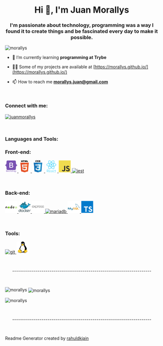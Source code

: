 <h1 align="center">Hi 👋, I'm Juan Morallys</h1>
<h3 align="center">I'm passionate about technology, programming was a way I found it to create things and be fascinated every day to make it possible.</h3>

<p align="left"> <img src="https://komarev.com/ghpvc/?username=morallys&label=Profile%20views&color=0eb493&style=plastic" alt="morallys" /> </p>

- 🌱 I’m currently learning **programming at Trybe**

- 👨‍💻 Some of my projects are available at [https://morallys.github.io/](https://morallys.github.io/)

- 📫 How to reach me **morallys.juan@gmail.com**

&nbsp;

<h3 align="left">Connect with me:</h3>
<p align="left">
<a href="https://linkedin.com/in/juanmorallys" target="blank"><img align="center" src="https://raw.githubusercontent.com/rahuldkjain/github-profile-readme-generator/master/src/images/icons/Social/linked-in-alt.svg" alt="juanmorallys" height="30" width="40" /></a>

</p>

&nbsp;

<h3 align="left">Languages and Tools:</h3>

<h3 align="left">Front-end:</h3>

<p align="left"> <a href="https://getbootstrap.com" target="_blank" rel="noreferrer"> <img src="https://raw.githubusercontent.com/devicons/devicon/master/icons/bootstrap/bootstrap-plain-wordmark.svg" alt="bootstrap" width="40" height="40"/> </a> <a href="https://www.w3.org/html/" target="_blank" rel="noreferrer"> <img src="https://raw.githubusercontent.com/devicons/devicon/master/icons/html5/html5-original-wordmark.svg" alt="html5" width="40" height="40"/> </a> <a href="https://www.w3schools.com/css/" target="_blank" rel="noreferrer"> <img src="https://raw.githubusercontent.com/devicons/devicon/master/icons/css3/css3-original-wordmark.svg" alt="css3" width="40" height="40"/> </a> <a href="https://reactjs.org/" target="_blank" rel="noreferrer"> <img src="https://raw.githubusercontent.com/devicons/devicon/master/icons/react/react-original-wordmark.svg" alt="react" width="40" height="40"/> </a> <a href="https://developer.mozilla.org/en-US/docs/Web/JavaScript" target="_blank" rel="noreferrer"> <img src="https://raw.githubusercontent.com/devicons/devicon/master/icons/javascript/javascript-original.svg" alt="javascript" width="40" height="40"/> </a> <a href="https://jestjs.io" target="_blank" rel="noreferrer"> <img src="https://www.vectorlogo.zone/logos/jestjsio/jestjsio-icon.svg" alt="jest" width="40" height="40"/> </a> </p> 

&nbsp;

<h3 align="left">Back-end:</h3>

<p align="left"> <a href="https://nodejs.org" target="_blank" rel="noreferrer"> <img src="https://raw.githubusercontent.com/devicons/devicon/master/icons/nodejs/nodejs-original-wordmark.svg" alt="nodejs" width="40" height="40"/> </a> <a href="https://www.docker.com/" target="_blank" rel="noreferrer"> <img src="https://raw.githubusercontent.com/devicons/devicon/master/icons/docker/docker-original-wordmark.svg" alt="docker" width="40" height="40"/> </a> <a href="https://expressjs.com" target="_blank" rel="noreferrer"> <img src="https://raw.githubusercontent.com/devicons/devicon/master/icons/express/express-original-wordmark.svg" alt="express" width="40" height="40"/> </a> <a href="https://mariadb.org/" target="_blank" rel="noreferrer"> <img src="https://www.vectorlogo.zone/logos/mariadb/mariadb-icon.svg" alt="mariadb" width="40" height="40"/> </a> <a href="https://www.mysql.com/" target="_blank" rel="noreferrer"> <img src="https://raw.githubusercontent.com/devicons/devicon/master/icons/mysql/mysql-original-wordmark.svg" alt="mysql" width="40" height="40"/> </a> <a href="https://www.typescriptlang.org/" target="_blank" rel="noreferrer"> <img src="https://raw.githubusercontent.com/devicons/devicon/master/icons/typescript/typescript-original.svg" alt="typescript" width="40" height="40"/> </a> </p>

&nbsp;

<h3 align="left">Tools:</h3>

<a href="https://git-scm.com/" target="_blank" rel="noreferrer"> <img src="https://www.vectorlogo.zone/logos/git-scm/git-scm-icon.svg" alt="git" width="40" height="40"/> </a> <a href="https://www.linux.org/" target="_blank" rel="noreferrer"> <img src="https://raw.githubusercontent.com/devicons/devicon/master/icons/linux/linux-original.svg" alt="linux" width="40" height="40"/> </a>

&nbsp;

<p align="center">-----------------------------------------------------------------------</p>

&nbsp;

<p><img align="left" src="https://github-readme-stats.vercel.app/api/top-langs?username=morallys&show_icons=true&theme=dark&hide_border=true&locale=en&layout=compact" alt="morallys" /></p>

<p>&nbsp;<img align="center" src="https://github-readme-stats.vercel.app/api?username=morallys&show_icons=true&theme=dark&hide_border=true&locale=en" alt="morallys" /></p>

<p><img align="center" src="https://github-readme-streak-stats.herokuapp.com/?user=morallys&theme=dark" alt="morallys" /></p>

&nbsp;

<p align="center">-----------------------------------------------------------------------</p>

&nbsp;

<p>Readme Generator created by <a href="https://github.com/rahuldkjain">rahuldkjain</a> </p>
